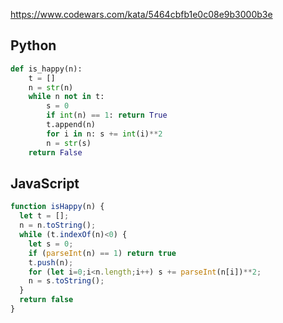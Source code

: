 https://www.codewars.com/kata/5464cbfb1e0c08e9b3000b3e

## Python
```python
def is_happy(n):
    t = []
    n = str(n)
    while n not in t:
        s = 0
        if int(n) == 1: return True
        t.append(n)
        for i in n: s += int(i)**2
        n = str(s)
    return False
```

## JavaScript
```js
function isHappy(n) {
  let t = [];
  n = n.toString();
  while (t.indexOf(n)<0) {
    let s = 0;
    if (parseInt(n) == 1) return true
    t.push(n);
    for (let i=0;i<n.length;i++) s += parseInt(n[i])**2;
    n = s.toString();
  }  
  return false
}
```